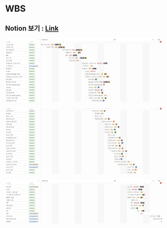 
# WBS 

## Notion 보기 : [Link](https://www.notion.so/91e520330baf4aa794971b244bf51632?v=e5e8ebe2ba87449fac39a794a3dc5bf4&pvs=4)


![WBS1](./images/WBS1.png)

![WBS2](./images/WBS2.png)

![WBS3](./images/WBS3.png)
